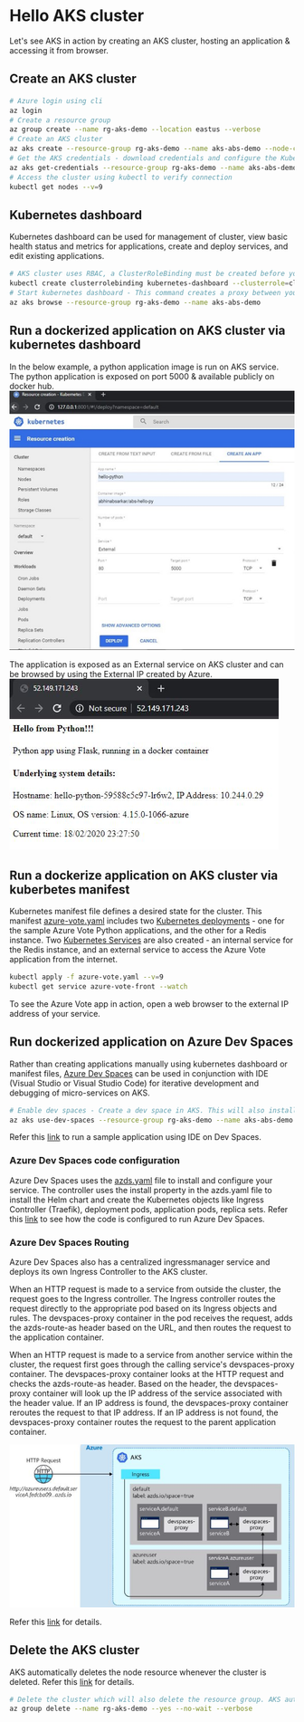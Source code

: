 # Hello AKS cluster
Let's see AKS in action by creating an AKS cluster, hosting an application & accessing it from browser.

## Create an AKS cluster
```bash
# Azure login using cli
az login
# Create a resource group
az group create --name rg-aks-demo --location eastus --verbose
# Create an AKS cluster
az aks create --resource-group rg-aks-demo --name aks-abs-demo --node-count 1 --generate-ssh-keys --verbose
# Get the AKS credentials - download credentials and configure the Kubernetes CLI
az aks get-credentials --resource-group rg-aks-demo --name aks-abs-demo --verbose
# Access the cluster using kubectl to verify connection
kubectl get nodes --v=9
```

## Kubernetes dashboard
Kubernetes dashboard can be used for management of cluster, view basic health status and metrics for applications, create and deploy services, and edit existing applications.
```bash
# AKS cluster uses RBAC, a ClusterRoleBinding must be created before you can correctly access the dashboard. By default, the Kubernetes dashboard is deployed with minimal read access and displays RBAC access errors. This sample binding does not apply any additional authentication components and may lead to insecure use
kubectl create clusterrolebinding kubernetes-dashboard --clusterrole=cluster-admin --serviceaccount=kube-system:kubernetes-dashboard
# Start kubernetes dashboard - This command creates a proxy between your development system and the Kubernetes API, and opens a web browser to the Kubernetes dashboard.
az aks browse --resource-group rg-aks-demo --name aks-abs-demo
```
## Run a dockerized application on AKS cluster via kubernetes dashboard
In the below example, a python application image is run on AKS service. The python application is exposed on port 5000 & available publicly on docker hub.
![Alt Text](/images/k8s-dashboard.jpg)

The application is exposed as an External service on AKS cluster and can be browsed by using the External IP created by Azure.
![Alt Text](/images/hello-python.jpg)

## Run a dockerize application on AKS cluster via kuberbetes manifest
Kubernetes manifest file defines a desired state for the cluster. This manifest [azure-vote.yaml](/src/azure-vote.yaml) includes two [Kubernetes deployments](https://docs.microsoft.com/en-us/azure/aks/concepts-clusters-workloads#deployments-and-yaml-manifests) - one for the sample Azure Vote Python applications, and the other for a Redis instance. Two [Kubernetes Services](https://docs.microsoft.com/en-us/azure/aks/concepts-network#services) are also created - an internal service for the Redis instance, and an external service to access the Azure Vote application from the internet.

```bash
kubectl apply -f azure-vote.yaml --v=9
kubectl get service azure-vote-front --watch
```
To see the Azure Vote app in action, open a web browser to the external IP address of your service.

## Run dockerized application on Azure Dev Spaces
Rather than creating applications manually using kubernetes dashboard or manifest files, [Azure Dev Spaces](https://docs.microsoft.com/en-us/azure/dev-spaces/how-dev-spaces-works) can be used in conjunction with IDE (Visual Studio or Visual Studio Code) for iterative development and debugging of micro-services on AKS. 

```bash
# Enable dev spaces - Create a dev space in AKS. This will also install the Dev Space cli
az aks use-dev-spaces --resource-group rg-aks-demo --name aks-abs-demo --verbose
```
Refer this [link](https://docs.microsoft.com/en-us/azure/dev-spaces/quickstart-netcore) to run a sample application using IDE on Dev Spaces.

### **Azure Dev Spaces code configuration**
Azure Dev Spaces uses the [azds.yaml](/src/azds.yaml) file to install and configure your service. The controller uses the install property in the azds.yaml file to install the Helm chart and create the Kubernetes objects like Ingress Controller (Traefik), deployment pods, application pods, replica sets. Refer this [link](https://docs.microsoft.com/en-us/azure/dev-spaces/how-dev-spaces-works#how-routing-works) to see how the code is configured to run Azure Dev Spaces.

### **Azure Dev Spaces Routing**
Azure Dev Spaces also has a centralized ingressmanager service and deploys its own Ingress Controller to the AKS cluster.

When an HTTP request is made to a service from outside the cluster, the request goes to the Ingress controller. The Ingress controller routes the request directly to the appropriate pod based on its Ingress objects and rules. The devspaces-proxy container in the pod receives the request, adds the azds-route-as header based on the URL, and then routes the request to the application container.

When an HTTP request is made to a service from another service within the cluster, the request first goes through the calling service's devspaces-proxy container. The devspaces-proxy container looks at the HTTP request and checks the azds-route-as header. Based on the header, the devspaces-proxy container will look up the IP address of the service associated with the header value. If an IP address is found, the devspaces-proxy container reroutes the request to that IP address. If an IP address is not found, the devspaces-proxy container routes the request to the parent application container.

![Alt Text](/images/azds-routing.jpg)

Refer this [link](https://docs.microsoft.com/en-us/azure/dev-spaces/how-dev-spaces-works#how-routing-works) for details.

## Delete the AKS cluster
AKS automatically deletes the node resource whenever the cluster is deleted. Refer this [link](https://docs.microsoft.com/bs-latn-ba/azure/aks/faq#why-are-two-resource-groups-created-with-aks) for details.
```bash
# Delete the cluster which will also delete the resource group. AKS automatically deletes the node resource  group whenever the cluster is deleted
az group delete --name rg-aks-demo --yes --no-wait --verbose
```